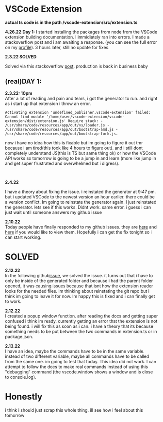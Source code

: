 # VSCode Extension

**actual ts code is in the path /vscode-extension/src/extension.ts**

**4.26.22**
**Day 1:**
I started installing the packages from node from the VSCode extension building documentation. I immidiately ran into errors. I made a stackoverflow post and i am awaiting a response. (you can see the full error on my [profile](https://stackoverflow.com/users/18603040/bradtft)). 3 hours later, still no update for fixes.

**2.3.22 SOLVED** <br />

Solved via this stackoverflow [post](https://stackoverflow.com/posts/29137558/revisions). production is back in business baby



## (real)DAY 1:
**2.3.22: 10pm** <br />
After a lot of reading and pain and tears, i got the generator to run. and right as i start up that extension i throw an error. 

```
Activating extension 'undefined_publisher.vscode-extension' failed: Cannot find module '/home/user/vscode-extension/vscode-extension/dist/extension.js' Require stack: - /usr/share/code/resources/app/out/vs/loader.js - /usr/share/code/resources/app/out/bootstrap-amd.js - /usr/share/code/resources/app/out/bootstrap-fork.js.
```

now i have no idea how this is fixable but im going to figure it out tmr because i am tired(this took like 4 hours to figure out). and i still dont completely understand JS(this is TS but same thing ok) or how the VSCode API works so tomorrow is going to be a jump in and learn (more like jump in and get super frustrated and overwhelmed but i digress). 

<br />

**2.4.22** <br />

I have a theory about fixing the issue. i reinstated the generator at 9:47 pm. but i updated VSCode to the newest version an hour earlier. there could be a version conflict. Im going to reinstate the generator again. I just reinstated the generator. lets see if this works. Didnt work. same error. i guess i can just wait until someone answers my github issue
<br />

**2.10.22** <br />
Today people have finally responded to my github issues. they are [here](https://github.com/microsoft/vscode/issues/148932) and [here](https://github.com/microsoft/vscode-generator-code/issues/345) if you would like to view them. Hopefully i can get the fix tonight so i can start working.
# SOLVED <br />
**2.12.22** <br />
In the following github[issue](https://github.com/microsoft/vscode/issues/148932), we solved the issue. it turns out that i have to only be inside of the generated folder and because i had the parent folder opened, it was causing issues because that isnt how the extension reader looks for the needed files. Im thinking about reinstating the git repo but i think im going to leave it for now. Im happy this is fixed and i can finally get to work.

**2.12.22** <br />
I created a popup window function. after reading the docs and getting super confused i think im ready. currently getting an error that the extension is not being found. i will fix this as soon as i can. i have a theory that its because something needs to be put between the two commands in extension.ts or in package.json.


**2.13.22** <br />
I have an idea, maybe the commands have to be in the same variable. instead of two different variable, maybe all commands have to be called from the same one. im going to test that today. This idea did not work. I can attempt to follow the docs to make real commands instead of using this "debugging" command (the vscode.window shows a window and is close to console.log).

# Honestly
i think i should just scrap this whole thing. ill see how i feel about this tomorrow